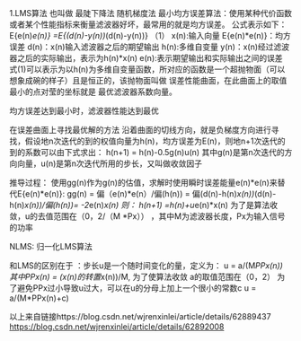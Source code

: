 1.LMS算法 也叫做 最陡下降法 随机梯度法
最小均方误差算法：使用某种代价函数或者某个性能指标来衡量滤波器好坏，最常用的就是均方误差。
公式表示如下：
E{e(n)*e(n)} =E{(d(n)-y(n))*(d(n)-y(n))} （1）
x(n):输入向量
E{e(n)*e(n)}：均方误差
d(n)：x(n)输入滤波器之后的期望输出
h(n):多维自变量
y(n)：x(n)经过滤波器之后的实际输出，表示为h(n)*x(n)
e(n):表示期望输出和实际输出之间的误差
式(1)可以表示为以h(n)为多维自变量函数，所对应的函数是一个超抛物面（可以想象成碗的样子）且是恒正的，该抛物面叫做 误差性能曲面，在此曲面上的取值最小的点对莹的坐标就是 最优滤波器系数向量。

均方误差达到最小时，滤波器性能达到最优

在误差曲面上寻找最优解的方法 沿着曲面的切线方向，就是负梯度方向进行寻找，假设地n次迭代的到的权值向量为h(n)，均方误差为E(n)，则地n+1次迭代的到的系数可以由下式求出：
h(n+1) = h(n)-0.5g(n)u(n)
其中g(n)是第n次迭代的方向向量，u(n)是第n次迭代所用的步长，又叫做收敛因子

推导过程：
使用gg(n)作为g(n)的估值，求解时使用瞬时误差能量e(n)*e(n)来替代E{e(n)*e(n)}:
gg(n) = 偏（e(n)*e(n）/偏(h(n)) = 偏(d(n)-h(n)*x(n))*(d(n)-h(n)*x(n))/偏(h(n))= -2*e(n)*x(n)
则：
h(n+1) =h(n)+u*e(n)*x(n)
为了是算法收敛，u的去值范围在（0，2/（M *Px）） ，其中M为滤波器长度，Px为输入信号的功率 

NLMS: 归一化LMS算法

和LMS的区别在于 ：步长u是一个随时间变化的量，定义为：
u = a/(M*PPx(n))
其中PPx(n) = (x(n)的转置*x(n))/M,
为了使算法收敛 a的取值范围在（0，2）
为了避免PPx过小导致u过大，可以在u的分母上加上一个很小的常数c
u = a/(M*PPx(n)+c)

以上来自链接https://blog.csdn.net/wjrenxinlei/article/details/62889437
https://blog.csdn.net/wjrenxinlei/article/details/62892008

